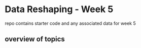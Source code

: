 # Data Reshaping - Week 5
repo contains starter code and any associated data for week 5

## overview of topics
